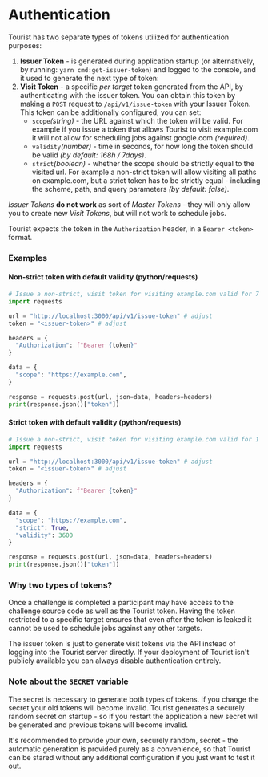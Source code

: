 # Authentication

Tourist has two separate types of tokens utilized for authentication purposes:

1. **Issuer Token** - is generated during application startup (or alternatively, by running:
   `yarn cmd:get-issuer-token`) and logged to the console, and it used to generate the next type of token:
2. **Visit Token** - a specific _per target_ token generated from the API, by authenticating with the issuer token.
   You can obtain this token by making a `POST` request to `/api/v1/issue-token` with your Issuer Token.
   This token can be additionally configured, you can set:
   - `scope`_(string)_ - the URL against which the token will be valid. For example if you issue a token that allows
     Tourist to visit example.com it will not allow for scheduling jobs against google.com _(required)_.
   - `validity`_(number)_ - time in seconds, for how long the token should be valid _(by default: 168h / 7days)_.
   - `strict`_(boolean)_ - whether the scope should be strictly equal to the visited url. For example a non-strict
     token will allow visiting all paths on example.com, but a strict token has to be strictly equal - including the
     scheme, path, and query parameters _(by default: false)_.

_Issuer Tokens_ **do not work** as sort of _Master Tokens_ - they will only allow you to create new _Visit Tokens_, but
will not work to schedule jobs.

Tourist expects the token in the `Authorization` header, in a `Bearer <token>` format.

### Examples

#### Non-strict token with default validity (python/requests)

```python
# Issue a non-strict, visit token for visiting example.com valid for 7 days.
import requests

url = "http://localhost:3000/api/v1/issue-token" # adjust
token = "<issuer-token>" # adjust

headers = {
  "Authorization": f"Bearer {token}"
}

data = {
  "scope": "https://example.com",
}

response = requests.post(url, json=data, headers=headers)
print(response.json()["token"])
```

#### Strict token with default validity (python/requests)

```python
# Issue a non-strict, visit token for visiting example.com valid for 1 hour.
import requests

url = "http://localhost:3000/api/v1/issue-token" # adjust
token = "<issuer-token>" # adjust

headers = {
  "Authorization": f"Bearer {token}"
}

data = {
  "scope": "https://example.com",
  "strict": True,
  "validity": 3600
}

response = requests.post(url, json=data, headers=headers)
print(response.json()["token"])
```

### Why two types of tokens?

Once a challenge is completed a participant may have access to the challenge source code as well as the Tourist token.
Having the token restricted to a specific target ensures that even after the token is leaked it cannot be used to
schedule jobs against any other targets.

The issuer token is just to generate visit tokens via the API instead of logging into the Tourist server directly.
If your deployment of Tourist isn't publicly available you can always disable authentication entirely.

### Note about the `SECRET` variable

The secret is necessary to generate both types of tokens. If you change the secret your old tokens will become invalid.
Tourist generates a securely random secret on startup - so if you restart the application a new secret will be generated
and previous tokens will become invalid.

It's recommended to provide your own, securely random, secret - the automatic generation is provided purely as
a convenience, so that Tourist can be stared without any additional configuration if you just want to test it out.
